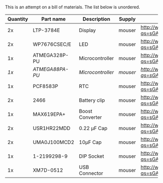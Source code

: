 This is an attempt on a bill of materials. The list below is unordered.

| Quantity	| Part name		| Description	| Supply	| Link	|
|---------------|-----------------------|---------------|---------------|-------|
| 2x		| LTP-3784E		| Display	| mouser	| http://www.mouser.de/ProductDetail/Lite-On/LTP-3784E/?qs=sGAEpiMZZMvkC18yXH9iIldXaCJr4RZ8nKaIG3FUTB8%3d |
| 2x		| WP7676CSEC/E		| LED		| mouser	| http://www.mouser.de/ProductDetail/Kingbright/WP7676CSEC-E/?qs=sGAEpiMZZMtmwHDZQCdlqcc%2f3qXlEsn92bRAKx0F8ZY%3d |
| 1x		| ATMEGA328P-PU		| Microcontroller	| mouser	| http://www.mouser.de/ProductDetail/Atmel/ATMEGA328P-PU/?qs=sGAEpiMZZMvqv2n3s2xjscfa4zIkTHJImpASViRFh9w%3d |
| *1x*		| *ATMEGA88PA-PU*	| *Microcontroller*	| *mouser*	| *http://www.mouser.de/ProductDetail/Atmel/ATMEGA88PA-PU/?qs=sGAEpiMZZMvqv2n3s2xjsUOyWwpOTZvg7B0r9eDMN%2f4%3d* |
| 1x		| PCF8583P		| RTC		| mouser	| http://www.mouser.de/ProductDetail/NXP-Semiconductors/PCF8583P-F5112/?qs=sGAEpiMZZMtpeOq%2f1QMb1XYQ7Q7cj4YI18a6SXb8dlU%3d |
| 2x		| 2466			| Battery clip	| mouser	| http://www.mouser.de/ProductDetail/Keystone-Electronics/2466/?qs=sGAEpiMZZMt13fpse6CWDYVh9FApKpUC%252bgO4xYRl2%2fQ%3d |
| 1x		| MAX619EPA+		| Boost Converter	| mouser	| http://www.mouser.de/ProductDetail/Maxim-Integrated/MAX619EPA+/?qs=sGAEpiMZZMtitjHzVIkrqUmW7fHvDhXHO575NfAZypw%3d |
| 2x		| USR1HR22MDD		| 0.22 µF Cap	| mouser	| http://www.mouser.de/ProductDetail/Nichicon/USR1HR22MDD/?qs=sGAEpiMZZMtZ1n0r9vR22eOASWyqxuPvEY6Bvchgfh4%3d |
| 2x		| UMA0J100MCD2		| 10µF Cap	| mouser	| http://www.mouser.de/ProductDetail/Nichicon/UMA0J100MCD2/?qs=sGAEpiMZZMtZ1n0r9vR22SMYX67SZ2TeZtgSlfWfECE= |
| 1x		| 1-2199298-9		| DIP Socket	| mouser	| http://www.mouser.de/ProductDetail/TE-Connectivity-AMP/1-2199298-9/?qs=sGAEpiMZZMs%2fSh%2fkjph1tg2rzwRe0qPTellArNQ%2fphI%3d |
| 1x		| XM7D-0512		| USB Connector	| mouser	| http://www.mouser.de/ProductDetail/Omron-Electronics/XM7D-0512/?qs=sGAEpiMZZMulM8LPOQ%252bykwA5NqHGuO67nV81PdmGbEec3PvMr6G6mg%3d%3d |
